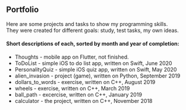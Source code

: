 ## Portfolio
Here are some projects and tasks to show my programming skills.  
They were created for different goals: study, test tasks, my own ideas.  

#### Short descriptions of each, sorted by month and year of completion:  
* Thoughts - mobile app on Flutter, not finished.
* ToDoList - simple iOS to do list app, written on Swift, June 2020
* PersonalityQuiz - simple iOS quiz app, written on Swift, May 2020
* alien_invasion - project (game), written on Python, September 2019  
* dollars_to_words - exercise, written on C++, August 2019  
* wheels - exercise, written on C++, March 2019  
* ball_path - excercise, written on C++, January 2019  
* calculator - the project, written on C++, November 2018  
